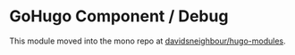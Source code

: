 # GoHugo Component / Debug

This module moved into the mono repo at [davidsneighbour/hugo-modules](https://github.com/davidsneighbour/hugo-modules/tree/main/modules/debug).
